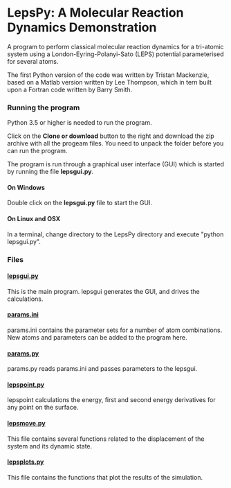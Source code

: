# LepsPy: A Molecular Reaction Dynamics Demonstration
A program to perform classical molecular reaction dynamics for a tri-atomic system using a London-Eyring-Polanyi-Sato (LEPS) potential parameterised for several atoms.

The first Python version of the code was written by Tristan Mackenzie, based on a Matlab version written by Lee Thompson, which in tern built upon a Fortran code written by Barry Smith.

### Running the program

Python 3.5 or higher is needed to run the program.

Click on the **Clone or download** button to the right and download the zip archive with all the progeam files. You need to unpack the folder before you can run the program.

The program is run through a graphical user interface (GUI) which is started by running the file **lepsgui.py**.

#### On Windows

Double click on the **lepsgui.py** file to start the GUI.

#### On Linux and OSX

In a terminal, change directory to the LepsPy directory and execute "python lepsgui.py".


### Files

#### [lepsgui.py](./lepsgui.py)

This is the main program. lepsgui generates the GUI, and drives the calculations.

#### [params.ini](./params.ini)

params.ini contains the parameter sets for a number of atom combinations. New atoms and parameters can be added to the program here.

#### [params.py](./params.py)

params.py reads params.ini and passes parameters to the lepsgui.

#### [lepspoint.py](./lepspoint.py)

lepspoint calculations the energy, first and second energy derivatives for any point on the surface.

#### [lepsmove.py](./lepsmove.py)

This file contains several functions related to the displacement of the system and its dynamic state.


#### [lepsplots.py](./lepsplots.py)

This file contains the functions that plot the results of the simulation.
